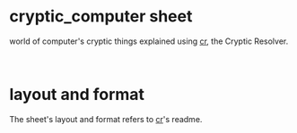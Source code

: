 # cryptic_computer sheet

world of computer's cryptic things explained using [cr], the Cryptic Resolver.

<br>

# layout and format

The sheet's layout and format refers to [cr]'s readme.


[cr]: https://github.com/cryptic-less/cr